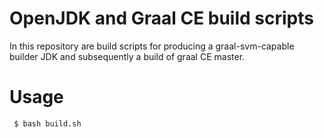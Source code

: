 # OpenJDK and Graal CE build scripts

In this repository are build scripts for producing a graal-svm-capable
builder JDK and subsequently a build of graal CE master.

# Usage

```
 $ bash build.sh
```
